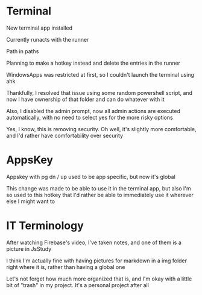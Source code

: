 # Terminal

New terminal app installed

Currently runacts with the runner

Path in paths

Planning to make a hotkey instead and delete the entries in the runner

WindowsApps was restricted at first, so I couldn't launch the terminal using ahk

Thankfully, I resolved that issue using some random powershell script, and now I have ownership of that folder and can do whatever with it

Also, I disabled the admin prompt, now all admin actions are executed automatically, with no need to select yes for the more risky options

Yes, I know, this is removing security. Oh well, it's slightly more comfortable, and I'd rather have comfortability over security

# AppsKey

Appskey with pg dn / up used to be app specific, but now it's global

This change was made to be able to use it in the terminal app, but also I'm so used to this hotkey that I'd rather be able to immediately use it wherever else I might want to

# IT Terminology

After watching Firebase's video, I've taken notes, and one of them is a picture in JsStudy

I think I'm actually fine with having pictures for markdown in a img folder right where it is, rather than having a global one

Let's not forget how much more organized that is, and I'm okay with a little bit of "trash" in my project. It's a personal project after all